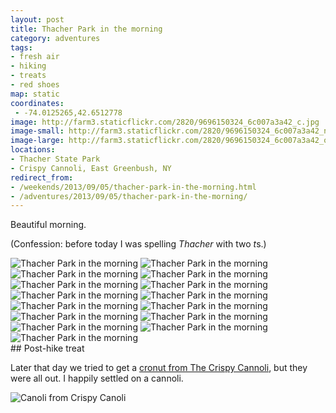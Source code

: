 ```yaml
---
layout: post
title: Thacher Park in the morning
category: adventures
tags:
- fresh air
- hiking
- treats
- red shoes
map: static
coordinates:
 - -74.0125265,42.6512778
image: http://farm3.staticflickr.com/2820/9696150324_6c007a3a42_c.jpg
image-small: http://farm3.staticflickr.com/2820/9696150324_6c007a3a42_n.jpg
image-large: http://farm3.staticflickr.com/2820/9696150324_6c007a3a42_o.jpg
locations:
- Thacher State Park
- Crispy Cannoli, East Greenbush, NY
redirect_from:
- /weekends/2013/09/05/thacher-park-in-the-morning.html
- /adventures/2013/09/05/thacher-park-in-the-morning/
---
```



Beautiful morning.

(Confession: before today I was spelling *Thacher* with two *t*s.)

<div class="photos">

<img alt="Thacher Park in the morning" class="pop-out" src="http://farm6.staticflickr.com/5529/9692900569_1cdc926e2b_c.jpg">
<img alt="Thacher Park in the morning" class="img-half" src="http://farm4.staticflickr.com/3665/9696132770_1d2096984d_c.jpg">
<img alt="Thacher Park in the morning" class="img-half" src="http://farm8.staticflickr.com/7365/9692905499_e4ae79637c_c.jpg">
<img alt="Thacher Park in the morning" class="img-half" src="http://farm8.staticflickr.com/7312/9692904177_e1762d9d4a_c.jpg">
<img alt="Thacher Park in the morning" class="img-half" src="http://farm6.staticflickr.com/5518/9696138064_d6b5fd9ca6_c.jpg">
<img alt="Thacher Park in the morning" class="img-half" src="http://farm4.staticflickr.com/3799/9696146100_afff6ca7c6_c.jpg">
<img alt="Thacher Park in the morning" class="img-half" src="http://farm3.staticflickr.com/2890/9696139540_6f99654f8d_c.jpg">
<img alt="Thacher Park in the morning" class="img-half" src="http://farm4.staticflickr.com/3831/9692910219_054c1e42b9_c.jpg">
<img alt="Thacher Park in the morning" class="img-half" src="http://farm4.staticflickr.com/3822/9696141838_a52065d8b3_c.jpg">
<img alt="Thacher Park in the morning" class="img-half" src="http://farm4.staticflickr.com/3684/9692913673_83749ae689_c.jpg">
<img alt="Thacher Park in the morning" class="img-half" src="http://farm3.staticflickr.com/2866/9696152094_60b0dd1e9a_c.jpg">
<img alt="Thacher Park in the morning" class="img-half" src="http://farm3.staticflickr.com/2819/9696148238_4cbaaaa0f4_c.jpg">
<img alt="Thacher Park in the morning" class="pop-out" src="http://farm3.staticflickr.com/2820/9696150324_6c007a3a42_c.jpg">
<img alt="Thacher Park in the morning" class="img-split-tall" src="http://farm6.staticflickr.com/5443/9692924343_aa3cf2200d_c.jpg">
<img alt="Thacher Park in the morning" src="http://farm4.staticflickr.com/3784/9696156208_5ebb1cfa9a_c.jpg" class="img-split-wide">
</div>
## Post-hike treat

Later that day we tried to get a [cronut from The Crispy Cannoli](http://alloveralbany.com/archive/2013/08/26/trying-the-apple-cider-croissant-donut-at-the-cris), but they were all out. I happily settled on a cannoli.

<div class="photos">

<img src="http://farm6.staticflickr.com/5482/9696130178_195a66632b_c.jpg" class="pop-out" alt="Canoli from Crispy Canoli">
</div>
